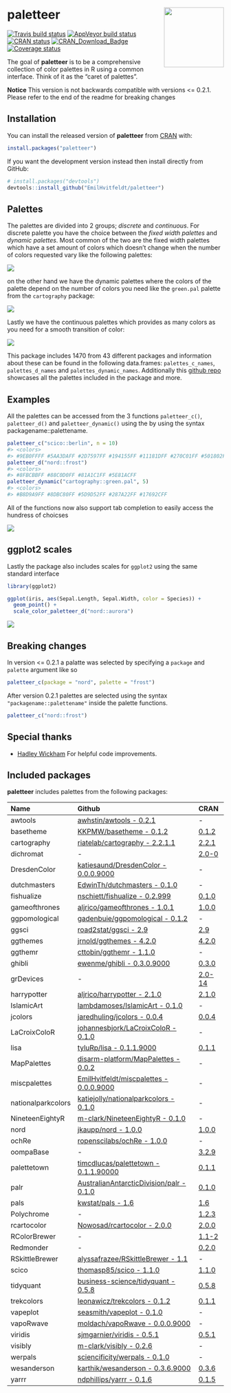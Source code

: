 
<!-- README.md is generated from README.Rmd. Please edit that file -->

# paletteer <img src='man/figures/logo.png' align="right" height="139" />

[![Travis build
status](https://travis-ci.org/EmilHvitfeldt/paletteer.svg?branch=master)](https://travis-ci.org/EmilHvitfeldt/paletteer)
[![AppVeyor build
status](https://ci.appveyor.com/api/projects/status/github/EmilHvitfeldt/paletteer?branch=master&svg=true)](https://ci.appveyor.com/project/EmilHvitfeldt/paletteer)
[![CRAN
status](https://www.r-pkg.org/badges/version/paletteer)](https://cran.r-project.org/package=paletteer)
[![CRAN\_Download\_Badge](http://cranlogs.r-pkg.org/badges/paletteer)](https://CRAN.R-project.org/package=paletteer)
[![Coverage
status](https://codecov.io/gh/EmilHvitfeldt/paletteer/branch/master/graph/badge.svg)](https://codecov.io/github/EmilHvitfeldt/paletteer?branch=master)

The goal of **paletteer** is to be a comprehensive collection of color
palettes in R using a common interface. Think of it as the “caret of
palettes”.

**Notice** This version is not backwards compatible with versions \<=
0.2.1. Please refer to the end of the readme for breaking changes

## Installation

You can install the released version of **paletteer** from
[CRAN](https://CRAN.R-project.org) with:

``` r
install.packages("paletteer")
```

If you want the development version instead then install directly from
GitHub:

``` r
# install.packages("devtools")
devtools::install_github("EmilHvitfeldt/paletteer")
```

## Palettes

The palettes are divided into 2 groups; *discrete* and *continuous*. For
discrete palette you have the choice between the *fixed width palettes*
and *dynamic palettes*. Most common of the two are the fixed width
palettes which have a set amount of colors which doesn’t change when the
number of colors requested vary like the following palettes:

![](man/figures/README-unnamed-chunk-2-1.png)<!-- -->

on the other hand we have the dynamic palettes where the colors of the
palette depend on the number of colors you need like the `green.pal`
palette from the `cartography` package:

![](man/figures/README-unnamed-chunk-3-1.png)<!-- -->

Lastly we have the continuous palettes which provides as many colors as
you need for a smooth transition of color:

![](man/figures/README-unnamed-chunk-4-1.png)<!-- -->

This package includes 1470 from 43 different packages and information
about these can be found in the following data.frames:
`palettes_c_names`, `palettes_d_names` and `palettes_dynamic_names`.
Additionally this [github
repo](https://github.com/EmilHvitfeldt/r-color-palettes) showcases all
the palettes included in the package and more.

## Examples

All the palettes can be accessed from the 3 functions `paletteer_c()`,
`paletteer_d()` and `paletteer_dynamic()` using the by using the syntax
packagename::palettename.

``` r
paletteer_c("scico::berlin", n = 10)
#> <colors>
#> #9EB0FFFF #5AA3DAFF #2D7597FF #194155FF #11181DFF #270C01FF #501802FF #8A3F2AFF #C37469FF #FFACACFF
paletteer_d("nord::frost")
#> <colors>
#> #8FBCBBFF #88C0D0FF #81A1C1FF #5E81ACFF
paletteer_dynamic("cartography::green.pal", 5)
#> <colors>
#> #B8D9A9FF #8DBC80FF #5D9D52FF #287A22FF #17692CFF
```

All of the functions now also support tab completion to easily access
the hundress of choicses

![](man/figures/paletteer-demo.gif)

## ggplot2 scales

Lastly the package also includes scales for `ggplot2` using the same
standard interface

``` r
library(ggplot2)

ggplot(iris, aes(Sepal.Length, Sepal.Width, color = Species)) +
  geom_point() +
  scale_color_paletteer_d("nord::aurora")
```

![](man/figures/README-unnamed-chunk-6-1.png)<!-- -->

## Breaking changes

In version \<= 0.2.1 a palatte was selected by specifying a `package`
and `palette` argument like so

``` r
paletteer_c(package = "nord", palette = "frost")
```

After version 0.2.1 palettes are selected using the syntax
`"packagename::palettename"` inside the palette functions.

``` r
paletteer_c("nord::frost")
```

## Special thanks

  - [Hadley Wickham](https://github.com/hadley) For helpful code
    improvements.

## Included packages

**paletteer** includes palettes from the following
packages:

| Name               | Github                                                                                          | CRAN                                                      |
| :----------------- | :---------------------------------------------------------------------------------------------- | :-------------------------------------------------------- |
| awtools            | [awhstin/awtools - 0.2.1](https://github.com/awhstin/awtools)                                   | \-                                                        |
| basetheme          | [KKPMW/basetheme - 0.1.2](https://github.com/KKPMW/basetheme)                                   | [0.1.2](https://CRAN.R-project.org/package=basetheme)     |
| cartography        | [riatelab/cartography - 2.2.1.1](https://github.com/riatelab/cartography)                       | [2.2.1](https://CRAN.R-project.org/package=cartography)   |
| dichromat          | \-                                                                                              | [2.0-0](https://CRAN.R-project.org/package=dichromat)     |
| DresdenColor       | [katiesaund/DresdenColor - 0.0.0.9000](https://github.com/katiesaund/DresdenColor)              | \-                                                        |
| dutchmasters       | [EdwinTh/dutchmasters - 0.1.0](https://github.com/EdwinTh/dutchmasters)                         | \-                                                        |
| fishualize         | [nschiett/fishualize - 0.2.999](https://github.com/nschiett/fishualize)                         | [0.1.0](https://CRAN.R-project.org/package=fishualize)    |
| gameofthrones      | [aljrico/gameofthrones - 1.0.1](https://github.com/aljrico/gameofthrones)                       | [1.0.0](https://CRAN.R-project.org/package=gameofthrones) |
| ggpomological      | [gadenbuie/ggpomological - 0.1.2](https://github.com/gadenbuie/ggpomological)                   | \-                                                        |
| ggsci              | [road2stat/ggsci - 2.9](https://github.com/road2stat/ggsci)                                     | [2.9](https://CRAN.R-project.org/package=ggsci)           |
| ggthemes           | [jrnold/ggthemes - 4.2.0](https://github.com/jrnold/ggthemes)                                   | [4.2.0](https://CRAN.R-project.org/package=ggthemes)      |
| ggthemr            | [cttobin/ggthemr - 1.1.0](https://github.com/cttobin/ggthemr)                                   | \-                                                        |
| ghibli             | [ewenme/ghibli - 0.3.0.9000](https://github.com/ewenme/ghibli)                                  | [0.3.0](https://CRAN.R-project.org/package=ghibli)        |
| grDevices          | \-                                                                                              | [2.0-14](https://CRAN.R-project.org/package=grDevices)    |
| harrypotter        | [aljrico/harrypotter - 2.1.0](https://github.com/aljrico/harrypotter)                           | [2.1.0](https://CRAN.R-project.org/package=harrypotter)   |
| IslamicArt         | [lambdamoses/IslamicArt - 0.1.0](https://github.com/lambdamoses/IslamicArt)                     | \-                                                        |
| jcolors            | [jaredhuling/jcolors - 0.0.4](https://github.com/jaredhuling/jcolors)                           | [0.0.4](https://CRAN.R-project.org/package=jcolors)       |
| LaCroixColoR       | [johannesbjork/LaCroixColoR - 0.1.0](https://github.com/johannesbjork/LaCroixColoR)             | \-                                                        |
| lisa               | [tyluRp/lisa - 0.1.1.9000](https://github.com/tyluRp/lisa)                                      | [0.1.1](https://CRAN.R-project.org/package=lisa)          |
| MapPalettes        | [disarm-platform/MapPalettes - 0.0.2](https://github.com/disarm-platform/MapPalettes)           | \-                                                        |
| miscpalettes       | [EmilHvitfeldt/miscpalettes - 0.0.0.9000](https://github.com/EmilHvitfeldt/miscpalettes)        | \-                                                        |
| nationalparkcolors | [katiejolly/nationalparkcolors - 0.1.0](https://github.com/katiejolly/nationalparkcolors)       | \-                                                        |
| NineteenEightyR    | [m-clark/NineteenEightyR - 0.1.0](https://github.com/m-clark/NineteenEightyR)                   | \-                                                        |
| nord               | [jkaupp/nord - 1.0.0](https://github.com/jkaupp/nord)                                           | [1.0.0](https://CRAN.R-project.org/package=nord)          |
| ochRe              | [ropenscilabs/ochRe - 1.0.0](https://github.com/ropenscilabs/ochRe)                             | \-                                                        |
| oompaBase          | \-                                                                                              | [3.2.9](https://CRAN.R-project.org/package=oompaBase)     |
| palettetown        | [timcdlucas/palettetown - 0.1.1.90000](https://github.com/timcdlucas/palettetown)               | [0.1.1](https://CRAN.R-project.org/package=palettetown)   |
| palr               | [AustralianAntarcticDivision/palr - 0.1.0](https://github.com/AustralianAntarcticDivision/palr) | [0.1.0](https://CRAN.R-project.org/package=palr)          |
| pals               | [kwstat/pals - 1.6](https://github.com/kwstat/pals)                                             | [1.6](https://CRAN.R-project.org/package=pals)            |
| Polychrome         | \-                                                                                              | [1.2.3](https://CRAN.R-project.org/package=Polychrome)    |
| rcartocolor        | [Nowosad/rcartocolor - 2.0.0](https://github.com/Nowosad/rcartocolor)                           | [2.0.0](https://CRAN.R-project.org/package=rcartocolor)   |
| RColorBrewer       | \-                                                                                              | [1.1-2](https://CRAN.R-project.org/package=RColorBrewer)  |
| Redmonder          | \-                                                                                              | [0.2.0](https://CRAN.R-project.org/package=Redmonder)     |
| RSkittleBrewer     | [alyssafrazee/RSkittleBrewer - 1.1](https://github.com/alyssafrazee/RSkittleBrewer)             | \-                                                        |
| scico              | [thomasp85/scico - 1.1.0](https://github.com/thomasp85/scico)                                   | [1.1.0](https://CRAN.R-project.org/package=scico)         |
| tidyquant          | [business-science/tidyquant - 0.5.8](https://github.com/business-science/tidyquant)             | [0.5.8](https://CRAN.R-project.org/package=tidyquant)     |
| trekcolors         | [leonawicz/trekcolors - 0.1.2](https://github.com/leonawicz/trekcolors)                         | [0.1.1](https://CRAN.R-project.org/package=trekcolors)    |
| vapeplot           | [seasmith/vapeplot - 0.1.0](https://github.com/seasmith/vapeplot)                               | \-                                                        |
| vapoRwave          | [moldach/vapoRwave - 0.0.0.9000](https://github.com/moldach/vapoRwave)                          | \-                                                        |
| viridis            | [sjmgarnier/viridis - 0.5.1](https://github.com/sjmgarnier/viridis)                             | [0.5.1](https://CRAN.R-project.org/package=viridis)       |
| visibly            | [m-clark/visibly - 0.2.6](https://github.com/m-clark/visibly)                                   | \-                                                        |
| werpals            | [sciencificity/werpals - 0.1.0](https://github.com/sciencificity/werpals)                       | \-                                                        |
| wesanderson        | [karthik/wesanderson - 0.3.6.9000](https://github.com/karthik/wesanderson)                      | [0.3.6](https://CRAN.R-project.org/package=wesanderson)   |
| yarrr              | [ndphillips/yarrr - 0.1.6](https://github.com/ndphillips/yarrr)                                 | [0.1.5](https://CRAN.R-project.org/package=yarrr)         |
